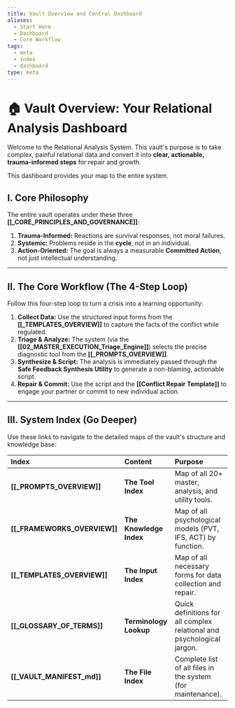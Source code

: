 ```yaml
---
title: Vault Overview and Central Dashboard
aliases:
  - Start Here
  - Dashboard
  - Core Workflow
tags:
  - meta
  - index
  - dashboard
type: meta
---
```


<!-- @format -->

# 🏠 Vault Overview: Your Relational Analysis Dashboard

Welcome to the Relational Analysis System. This vault's purpose is to take complex, painful relational data and convert it into **clear, actionable, trauma-informed steps** for repair and growth.

This dashboard provides your map to the entire system.

## I. Core Philosophy

The entire vault operates under these three **[[_CORE_PRINCIPLES_AND_GOVERNANCE]]**:

1.  **Trauma-Informed:** Reactions are survival responses, not moral failures.
2.  **Systemic:** Problems reside in the **cycle**, not in an individual.
3.  **Action-Oriented:** The goal is always a measurable **Committed Action**, not just intellectual understanding.

---

## II. The Core Workflow (The 4-Step Loop)

Follow this four-step loop to turn a crisis into a learning opportunity:

1.  **Collect Data:** Use the structured input forms from the **[[_TEMPLATES_OVERVIEW]]** to capture the facts of the conflict while regulated.
2.  **Triage & Analyze:** The system (via the **[[02_MASTER_EXECUTION_Triage_Engine]]**) selects the precise diagnostic tool from the **[[_PROMPTS_OVERVIEW]]**.
3.  **Synthesize & Script:** The analysis is immediately passed through the **Safe Feedback Synthesis Utility** to generate a non-blaming, actionable script.
4.  **Repair & Commit:** Use the script and the **[[Conflict Repair Template]]** to engage your partner or commit to new individual action.

---

## III. System Index (Go Deeper)

Use these links to navigate to the detailed maps of the vault's structure and knowledge base:

| Index                        | Content                 | Purpose                                                                |
| :--------------------------- | :---------------------- | :--------------------------------------------------------------------- |
| **[[_PROMPTS_OVERVIEW]]**    | **The Tool Index**      | Map of all 20+ master, analysis, and utility tools.                    |
| **[[_FRAMEWORKS_OVERVIEW]]** | **The Knowledge Index** | Map of all psychological models (PVT, IFS, ACT) by function.           |
| **[[_TEMPLATES_OVERVIEW]]**  | **The Input Index**     | Map of all necessary forms for data collection and repair.             |
| **[[_GLOSSARY_OF_TERMS]]**   | **Terminology Lookup**  | Quick definitions for all complex relational and psychological jargon. |
| **[[_VAULT_MANIFEST_md]]**   | **The File Index**      | Complete list of all files in the system (for maintenance).            |
